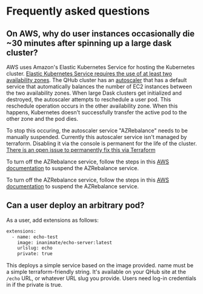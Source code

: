 # Frequently asked questions

## On AWS, why do user instances occasionally die ~30 minutes after spinning up a large dask cluster?

AWS uses Amazon's Elastic Kubernetes Service for hosting the Kubernetes cluster.
[Elastic Kubernetes Service requires the use of at least two availability zones](https://docs.aws.amazon.com/eks/latest/userguide/infrastructure-security.html). The QHub cluster
has an [autoscaler](https://docs.aws.amazon.com/eks/latest/userguide/cluster-autoscaler.html) that has a default service that automatically balances the number of EC2 instances
between the two availability zones. When large Dask clusters get initialized and destroyed, the autoscaler attempts to reschedule a user pod. This reschedule operation occurs in
the other availability zone. When this happens, Kubernetes doesn't successfully transfer the active pod to the other zone and the pod dies.

To stop this occuring, the autoscaler service "AZRebalance" needs to be manually suspended. Currently this autoscaler service isn't managed by terraform. Disabling it via the
console is permanent for the life of the cluster. [There is an open issue to permanently fix this via Terraform](https://github.com/Quansight/qhub/issues/786)

To turn off the AZRebalance service, follow the steps in this [AWS documentation](https://docs.aws.amazon.com/autoscaling/ec2/userguide/as-suspend-resume-processes.html) to suspend
the AZRebalance service.

To turn off the AZRebalance service, follow the steps in this [AWS documentation](https://docs.aws.amazon.com/autoscaling/ec2/userguide/as-suspend-resume-processes.html) to suspend
the AZRebalance service.

## Can a user deploy an arbitrary pod?

As a user, add extensions as follows:

```sh
extensions:
  - name: echo-test
    image: inanimate/echo-server:latest
    urlslug: echo
    private: true
```

This deploys a simple service based on the image provided. name must be a simple terraform-friendly string. It's available on your QHub site at the `/echo` URL, or whatever URL
slug you provide. Users need log-in credentials in if the private is true.
